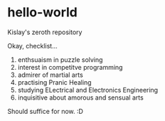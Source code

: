 # hello-world
Kislay's zeroth repository

Okay, checklist...
1. enthsuaism in puzzle solving
2. interest in competitve programming
3. admirer of martial arts
4. practising Pranic Healing
5. studying ELectrical and Electronics Engineering
6. inquisitive about amorous and sensual arts

Should suffice for now.
:D
